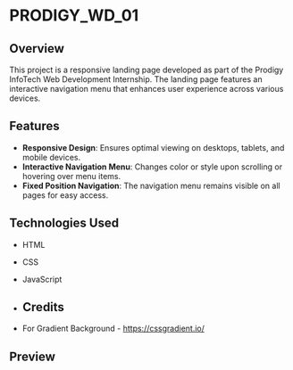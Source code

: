 # PRODIGY_WD_01

## Overview

This project is a responsive landing page developed as part of the Prodigy InfoTech Web Development Internship. The landing page features an interactive navigation menu that enhances user experience across various devices.

## Features

- **Responsive Design**: Ensures optimal viewing on desktops, tablets, and mobile devices.
- **Interactive Navigation Menu**: Changes color or style upon scrolling or hovering over menu items.
- **Fixed Position Navigation**: The navigation menu remains visible on all pages for easy access.

## Technologies Used

- HTML
- CSS
- JavaScript

- ## Credits

- For Gradient Background - https://cssgradient.io/

## Preview

